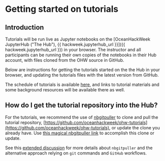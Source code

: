 # Getting started on tutorials

## Introduction

Tutorials will be run live as Jupyter notebooks on the [OceanHackWeek JupyterHub ("The Hub"), {{ hackweek.jupyterhub_url }}]({{ hackweek.jupyterhub_url }}) in your browser. The instructor and all participants can be running their own copies of the notebooks in their Hub account, with files cloned from the OHW source in GitHub.

Below are instructions for getting the tutorials started on the the Hub in your browser, and updating the tutorials files with the latest version from GitHub. 

The schedule of tutorials is available [here](../schedule.md#main-virtual-event), and links to tutorial materials and some background resources will be available there as well.

## How do I get the tutorial repository into the Hub?

For the tutorials, we recommend the use of [nbgitpuller](https://jupyterhub.github.io/nbgitpuller/) to clone and pull the tutorial repository, [https://github.com/oceanhackweek/ohw-tutorials](https://github.com/oceanhackweek/ohw-tutorials), or update the clone you already have. Use [this magical nbgitpuller link](https://ohw.pilot.2i2c.cloud/hub/user-redirect/git-pull?repo=https%3A%2F%2Fgithub.com%2Foceanhackweek%2Fohw-tutorials&urlpath=lab%2Ftree%2Fohw-tutorials%2F&branch=master) to accomplish this clone or update.

See this [extended discussion](../prep/jupyterhub.md#how-do-i-get-the-tutorial-repository) for more details about `nbgitpuller` and the alternative approach relying on `git` commands and `GitHub` workflows.


<!-- ## Start the Hub in your browser

### Step 1
Navigate to the [OceanHackWeek Hub, {{ hackweek.jupyterhub_url }}]({{ hackweek.jupyterhub_url }}).

### Step 2
Sign in using your GitHub account, if you are not already signed in. We need to have your GitHub account name ("handle") in advance in order to grant you access to the OHW cloud computing environment.

## Upload (`git clone`) a copy of the `oh20-tutorials` GitHub repository and follow along
This basic workflow allows you to follow along with tutorials with your own live copy of the tutorials notebooks while staying up-to-date with any changes made to the master tutorials repository, [ohw20-tutorials](https://github.com/oceanhackweek/ohw20-tutorials).

### Shortcut
The first time you try to upload (`git clone`) the `ohw20-tutorials` repository, launch a new terminal, then enter:

```bash
git clone https://github.com/oceanhackweek/ohw20-tutorials.git
```

Now you have a new `ohw20-tutorials` directory under your "home" directory, `/home/jovyan`. You're good to go!

### Longer description - Step 1
Navigate to the [tutorial repository on GitHub](https://github.com/oceanhackweek/ohw20-tutorials).

Clone the tutorial to the Hub environment. You can easily copy the link to a repository by selecting the green "clone or download" dropdown (making sure the pop up says "Clone with HTTPS") and hitting the clipboard icon, which will automatically copy the link for you.

Launch a terminal using the "plus" sign in the upper left corner of your JupyterHub:

![Jupyter Launch Terminal](../img/Jupyter-LaunchNewTerminal.jpg)

then execute the `git clone` statement:

```bash
git clone https://github.com/oceanhackweek/ohw20-tutorials.git
```

A new `ohw20-tutorials` directory will be created, holding the repository clone.

### Step 2
Follow along by opening and running the tutorial notebooks. You can save changes within your clone (such as edits to a notebook) or add other files, then download a copy to your local machine if you'd like.

### Step 3
Update your Hub copy with any changes to the `origin` repository. If you have saved changes within your local copy of the notebook or added other files, this may cause conflicts (*ask us questions if you run into problems!*). Fetch and merge (using `git pull`) the latest changes from the `origin` remote.

```bash
git pull origin
```

These instructions assume you're working on the default `master` branch.

**Please note: the OceanHackWeek JupyterHub (the Hub) should not be relied upon to save your files beyond the duration of the hackweek, and will be removed a couple of weeks after the hackweek. Thus, for any non-repository changes or repository changes that have not been pushed to GitHub, you MUST complete Step 3 to save the files to your local machine if you would like continued access to them.** 
-->
